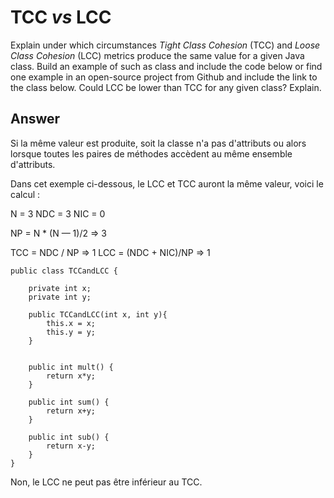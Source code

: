 # TCC *vs* LCC

Explain under which circumstances *Tight Class Cohesion* (TCC) and *Loose Class Cohesion* (LCC) metrics produce 
the same value for a given Java class. Build an example of such as class and include the code below or find one 
example in an open-source project from Github and include the link to the class below. Could LCC be lower than TCC
for any given class? Explain.

## Answer

Si la même valeur est produite, soit la classe n'a pas d'attributs ou 
alors lorsque toutes les paires de méthodes accèdent au même ensemble d'attributs. 


Dans cet exemple ci-dessous, le LCC et TCC auront la même valeur, voici le calcul : 

N = 3
NDC = 3
NIC = 0

NP = N * (N — 1)/2 => 3

TCC = NDC / NP => 1
LCC = (NDC + NIC)/NP => 1

```
public class TCCandLCC {

    private int x;
    private int y;

    public TCCandLCC(int x, int y){
        this.x = x;
        this.y = y;
    }


    public int mult() {
        return x*y;
    }

    public int sum() {
        return x+y;
    }

    public int sub() {
        return x-y;
    }
}
```

Non, le LCC ne peut pas être inférieur au TCC.